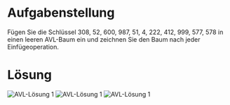 Aufgabenstellung
================

Fügen Sie die Schlüssel 308, 52, 600, 987, 51, 4, 222, 412, 999, 577, 578 in einen leeren AVL-Baum ein und zeichnen Sie den Baum nach jeder Einfügeoperation.

Lösung
======

![AVL-Lösung 1](https://raw.github.com/Fleshgrinder/Praktische_Informatik/master/uebung1/aufgabe4/avl-1.jpg)
![AVL-Lösung 1](https://raw.github.com/Fleshgrinder/Praktische_Informatik/master/uebung1/aufgabe4/avl-2.jpg)
![AVL-Lösung 1](https://raw.github.com/Fleshgrinder/Praktische_Informatik/master/uebung1/aufgabe4/avl-3.jpg)